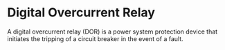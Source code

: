 # Digital Overcurrent Relay
A digital overcurrent relay (DOR) is a power system protection device that initiates the tripping of a circuit breaker in the event of a fault. 
